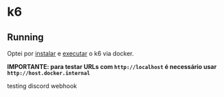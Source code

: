 # k6

## Running

Optei por [instalar](https://k6.io/docs/get-started/installation/#docker) e
[executar](https://k6.io/docs/get-started/running-k6/#running-local-tests) o k6 via docker.

**IMPORTANTE: para testar URLs com `http://localhost` é necessário usar `http://host.docker.internal`**

testing discord webhook
